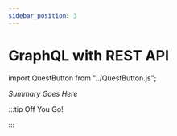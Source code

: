 ```yaml
---
sidebar_position: 3
---
```


# GraphQL with REST API
import QuestButton from "../QuestButton.js";

_Summary Goes Here_

:::tip Off You Go!

<QuestButton text="Quest" />

:::

